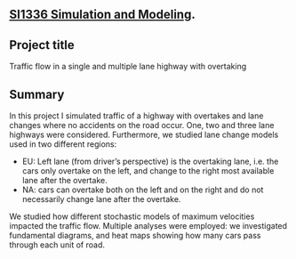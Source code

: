 ## [SI1336 Simulation and Modeling](https://www.kth.se/student/kurser/kurs/SI1336?l=en).
## Project title 
Traffic flow in a single and multiple lane highway with overtaking
## Summary
In this project I simulated traffic of a highway with overtakes and lane changes where no accidents on the
road occur. One, two and three lane highways were considered. Furthermore, we studied lane change models used in two different regions:
* EU: Left lane (from driver’s perspective) is the overtaking lane, i.e. the cars only overtake on the
left, and change to the right most available lane after the overtake.
* NA: cars can overtake both on the left and on the right and do not necessarily change lane after the overtake.

We studied how different stochastic models of maximum velocities impacted the traffic flow.
Multiple analyses were employed: we investigated fundamental diagrams, and heat maps showing how many cars pass
through each unit of road.

